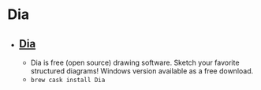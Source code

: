# Dia
- [Dia](http://dia-installer.de/)
  - 
  - Dia is free (open source) drawing software. Sketch your favorite structured diagrams! Windows version available as a free download.
  - `brew cask install Dia`
